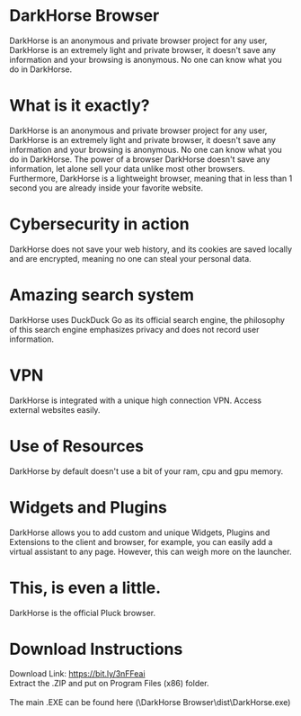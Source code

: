 # DarkHorse Browser
DarkHorse is an anonymous and private browser project for any user, DarkHorse is an extremely light and private browser, it doesn't save any information and your browsing is anonymous. No one can know what you do in DarkHorse.
# What is it exactly?
DarkHorse is an anonymous and private browser project for any user, DarkHorse is an extremely light and private browser, it doesn't save any information and your browsing is anonymous. No one can know what you do in DarkHorse.
The power of a browser
DarkHorse doesn't save any information, let alone sell your data unlike most other browsers.
Furthermore, DarkHorse is a lightweight browser, meaning that in less than 1 second you are already inside your favorite website.
# Cybersecurity in action
DarkHorse does not save your web history, and its cookies are saved locally and are encrypted, meaning no one can steal your personal data.
# Amazing search system
DarkHorse uses DuckDuck Go as its official search engine, the philosophy of this search engine emphasizes privacy and does not record user information.
# VPN
DarkHorse is integrated with a unique high connection VPN. Access external websites easily.
# Use of Resources
DarkHorse by default doesn't use a bit of your ram, cpu and gpu memory.
# Widgets and Plugins
DarkHorse allows you to add custom and unique Widgets, Plugins and Extensions to the client and browser, for example, you can easily add a virtual assistant to any page. However, this can weigh more on the launcher.

# This, is even a little.

DarkHorse is the official Pluck browser.

# Download Instructions
Download Link: https://bit.ly/3nFFeai 
<br>Extract the .ZIP and put on Program Files (x86) folder.</br>
<br>The main .EXE can be found here (\DarkHorse Browser\dist\DarkHorse.exe) </br>
